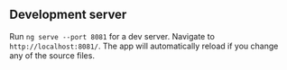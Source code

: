 
## Development server

Run `ng serve --port 8081` for a dev server. Navigate to `http://localhost:8081/`. The app will automatically reload if you change any of the source files.


